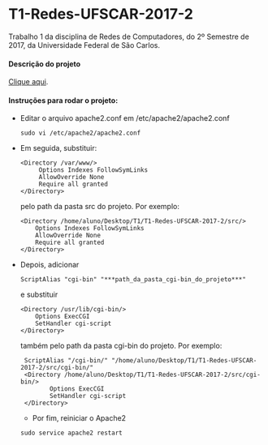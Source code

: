 # T1-Redes-UFSCAR-2017-2

Trabalho 1 da disciplina de Redes de Computadores, do 2º Semestre de 2017, da Universidade Federal de São Carlos.

#### Descrição do projeto
[Clique aqui](https://github.com/viniciusnagura/T1-Redes-UFSCAR-2017-2/blob/master/doc/Descri%C3%A7%C3%A3o%20do%20Projeto.pdf).

#### Instruções para rodar o projeto:

* Editar o arquivo apache2.conf em /etc/apache2/apache2.conf
	```
	sudo vi /etc/apache2/apache2.conf
	```
* Em seguida, substituir:
	```
	<Directory /var/www/>
	     Options Indexes FollowSymLinks
	     AllowOverride None
	     Require all granted
	</Directory>
	```
	pelo path da pasta src do projeto. Por exemplo:
	```
	<Directory /home/aluno/Desktop/T1/T1-Redes-UFSCAR-2017-2/src/>
		Options Indexes FollowSymLinks
		AllowOverride None
		Require all granted
	</Directory>
	```
* Depois, adicionar
	```
	ScriptAlias "cgi-bin" "***path_da_pasta_cgi-bin_do_projeto***"
	```
	e substituir
	```
	<Directory /usr/lib/cgi-bin/>
		Options ExecCGI
		SetHandler cgi-script
	</Directory>
	```
	também pelo path da pasta cgi-bin do projeto. Por exemplo:
	```
	 ScriptAlias "/cgi-bin/" "/home/aluno/Desktop/T1/T1-Redes-UFSCAR-2017-2/src/cgi-bin/"
	 <Directory /home/aluno/Desktop/T1/T1-Redes-UFSCAR-2017-2/src/cgi-bin/>
	 		Options ExecCGI
	 		SetHandler cgi-script
	 </Directory>
	 ```
	* Por fim, reiniciar o Apache2
	 ```
	 sudo service apache2 restart
